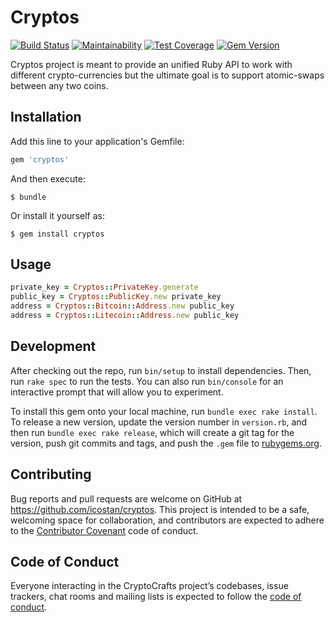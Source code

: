 # Cryptos
[![Build Status](https://travis-ci.org/icostan/cryptos.svg?branch=master)](https://travis-ci.org/icostan/cryptos)
[![Maintainability](https://api.codeclimate.com/v1/badges/d929c152bff4fe5be78f/maintainability)](https://codeclimate.com/github/icostan/cryptos/maintainability)
[![Test Coverage](https://api.codeclimate.com/v1/badges/d929c152bff4fe5be78f/test_coverage)](https://codeclimate.com/github/icostan/cryptos/test_coverage)
[![Gem Version](https://badge.fury.io/rb/cryptos.svg)](https://badge.fury.io/rb/cryptos)

Cryptos project is meant to provide an unified Ruby API to work with different crypto-currencies but the ultimate goal is to support atomic-swaps between any two coins.


## Installation

Add this line to your application's Gemfile:

```ruby
gem 'cryptos'
```

And then execute:

    $ bundle

Or install it yourself as:

    $ gem install cryptos

## Usage

```ruby
private_key = Cryptos::PrivateKey.generate
public_key = Cryptos::PublicKey.new private_key
address = Cryptos::Bitcoin::Address.new public_key
address = Cryptos::Litecoin::Address.new public_key
```

## Development

After checking out the repo, run `bin/setup` to install dependencies. Then, run `rake spec` to run the tests. You can also run `bin/console` for an interactive prompt that will allow you to experiment.

To install this gem onto your local machine, run `bundle exec rake install`. To release a new version, update the version number in `version.rb`, and then run `bundle exec rake release`, which will create a git tag for the version, push git commits and tags, and push the `.gem` file to [rubygems.org](https://rubygems.org).

## Contributing

Bug reports and pull requests are welcome on GitHub at https://github.com/icostan/cryptos. This project is intended to be a safe, welcoming space for collaboration, and contributors are expected to adhere to the [Contributor Covenant](http://contributor-covenant.org) code of conduct.

## Code of Conduct

Everyone interacting in the CryptoCrafts project’s codebases, issue trackers, chat rooms and mailing lists is expected to follow the [code of conduct](https://github.com/icostan/cryptos/blob/master/CODE_OF_CONDUCT.md).
